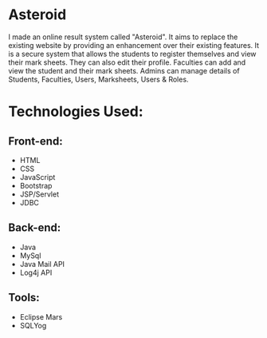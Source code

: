 # Asteroid

I made an online result system called "Asteroid". It aims to replace the existing website by providing an enhancement over their existing features.
It is a secure system that allows the students to register themselves and view their mark sheets. They can also edit their profile.
Faculties can add and view the student and their mark sheets. Admins can manage details of Students, Faculties, Users, Marksheets, Users & Roles.

# Technologies Used:

## Front-end:

* HTML
* CSS
* JavaScript
* Bootstrap
* JSP/Servlet
* JDBC

## Back-end:

* Java
* MySql
* Java Mail API
* Log4j API

## Tools:

* Eclipse Mars
* SQLYog
